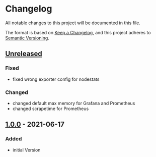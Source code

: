 # Changelog

All notable changes to this project will be documented in this file.

The format is based on [Keep a Changelog](https://keepachangelog.com/en/1.0.0/),
and this project adheres to [Semantic Versioning](https://semver.org/spec/v2.0.0.html).

## [Unreleased]

### Fixed

- fixed wrong exporter config for nodestats

### Changed

- changed default max memory for Grafana and Prometheus
- changed scrapetime for Prometheus

## [1.0.0] - 2021-06-17

### Added

- initial Version

[Unreleased]: https://github.com/toconspiracy/storj-stats/compare/1.0.0...HEAD
[1.0.0]: https://github.com/toconspiracy/storj-stats/releases/tag/1.0.0